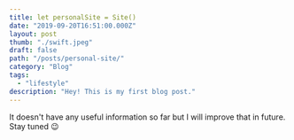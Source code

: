 ```yaml
---
title: let personalSite = Site()
date: "2019-09-20T16:51:00.000Z"
layout: post
thumb: "./swift.jpeg"
draft: false
path: "/posts/personal-site/"
category: "Blog"
tags:
  - "lifestyle"
description: "Hey! This is my first blog post."
---
```



It doesn't have any useful information so far but I will improve that in future. Stay tuned 😉
